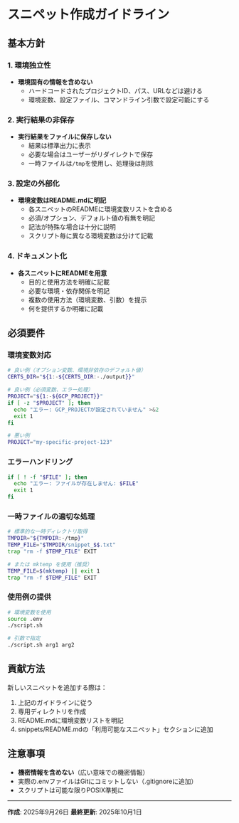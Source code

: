 # スニペット作成ガイドライン

## 基本方針

### 1. 環境独立性
- **環境固有の情報を含めない**
  - ハードコードされたプロジェクトID、パス、URLなどは避ける
  - 環境変数、設定ファイル、コマンドライン引数で設定可能にする

### 2. 実行結果の非保存
- **実行結果をファイルに保存しない**
  - 結果は標準出力に表示
  - 必要な場合はユーザーがリダイレクトで保存
  - 一時ファイルは`/tmp`を使用し、処理後は削除

### 3. 設定の外部化
- **環境変数はREADME.mdに明記**
  - 各スニペットのREADMEに環境変数リストを含める
  - 必須/オプション、デフォルト値の有無を明記
  - 記法が特殊な場合は十分に説明
  - スクリプト毎に異なる環境変数は分けて記載

### 4. ドキュメント化
- **各スニペットにREADMEを用意**
  - 目的と使用方法を明確に記載
  - 必要な環境・依存関係を明記
  - 複数の使用方法（環境変数、引数）を提示
  - 何を提供するか明確に記載

## 必須要件

### 環境変数対応
```bash
# 良い例（オプション変数、環境非依存のデフォルト値）
CERTS_DIR="${1:-${CERTS_DIR:-./output}}"

# 良い例（必須変数、エラー処理）
PROJECT="${1:-${GCP_PROJECT}}"
if [ -z "$PROJECT" ]; then
  echo "エラー: GCP_PROJECTが設定されていません" >&2
  exit 1
fi

# 悪い例
PROJECT="my-specific-project-123"
```

### エラーハンドリング
```bash
if [ ! -f "$FILE" ]; then
  echo "エラー: ファイルが存在しません: $FILE"
  exit 1
fi
```

### 一時ファイルの適切な処理
```bash
# 標準的な一時ディレクトリ取得
TMPDIR="${TMPDIR:-/tmp}"
TEMP_FILE="$TMPDIR/snippet_$$.txt"
trap "rm -f $TEMP_FILE" EXIT

# または mktemp を使用（推奨）
TEMP_FILE=$(mktemp) || exit 1
trap "rm -f $TEMP_FILE" EXIT
```

### 使用例の提供
```bash
# 環境変数を使用
source .env
./script.sh

# 引数で指定
./script.sh arg1 arg2
```

## 貢献方法

新しいスニペットを追加する際は：
1. 上記のガイドラインに従う
2. 専用ディレクトリを作成
3. README.mdに環境変数リストを明記
4. snippets/README.mdの「利用可能なスニペット」セクションに追加

## 注意事項
- **機密情報を含めない**（広い意味での機密情報）
- 実際の.envファイルはGitにコミットしない（.gitignoreに追加）
- スクリプトは可能な限りPOSIX準拠に

---
**作成**: 2025年9月26日
**最終更新**: 2025年10月1日